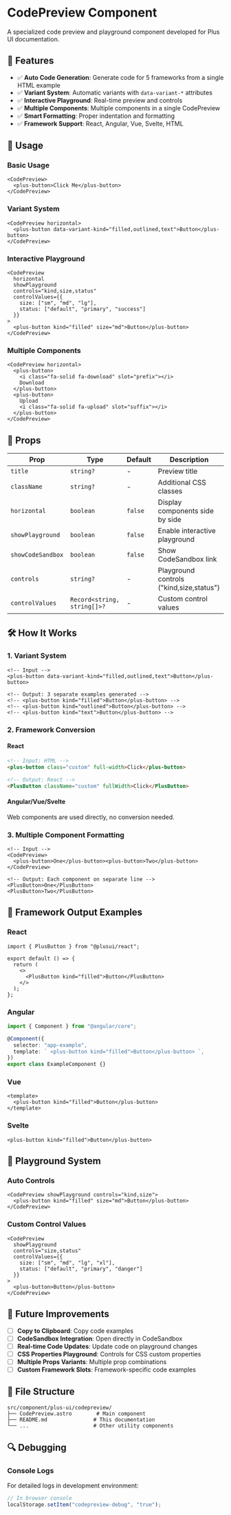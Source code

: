 # CodePreview Component

A specialized code preview and playground component developed for Plus UI documentation.

## 🚀 Features

- ✅ **Auto Code Generation**: Generate code for 5 frameworks from a single HTML example
- ✅ **Variant System**: Automatic variants with `data-variant-*` attributes
- ✅ **Interactive Playground**: Real-time preview and controls
- ✅ **Multiple Components**: Multiple components in a single CodePreview
- ✅ **Smart Formatting**: Proper indentation and formatting
- ✅ **Framework Support**: React, Angular, Vue, Svelte, HTML

## 📖 Usage

### Basic Usage

```astro
<CodePreview>
  <plus-button>Click Me</plus-button>
</CodePreview>
```

### Variant System

```astro
<CodePreview horizontal>
  <plus-button data-variant-kind="filled,outlined,text">Button</plus-button>
</CodePreview>
```

### Interactive Playground

```astro
<CodePreview
  horizontal
  showPlayground
  controls="kind,size,status"
  controlValues={{
    size: ["sm", "md", "lg"],
    status: ["default", "primary", "success"]
  }}
>
  <plus-button kind="filled" size="md">Button</plus-button>
</CodePreview>
```

### Multiple Components

```astro
<CodePreview horizontal>
  <plus-button>
    <i class="fa-solid fa-download" slot="prefix"></i>
    Download
  </plus-button>
  <plus-button>
    Upload
    <i class="fa-solid fa-upload" slot="suffix"></i>
  </plus-button>
</CodePreview>
```

## 🔧 Props

| Prop              | Type                        | Default | Description                              |
| ----------------- | --------------------------- | ------- | ---------------------------------------- |
| `title`           | `string?`                   | -       | Preview title                            |
| `className`       | `string?`                   | -       | Additional CSS classes                   |
| `horizontal`      | `boolean`                   | `false` | Display components side by side          |
| `showPlayground`  | `boolean`                   | `false` | Enable interactive playground            |
| `showCodeSandbox` | `boolean`                   | `false` | Show CodeSandbox link                    |
| `controls`        | `string?`                   | -       | Playground controls ("kind,size,status") |
| `controlValues`   | `Record<string, string[]>?` | -       | Custom control values                    |

## 🛠 How It Works

### 1. Variant System

```astro
<!-- Input -->
<plus-button data-variant-kind="filled,outlined,text">Button</plus-button>

<!-- Output: 3 separate examples generated -->
<!-- <plus-button kind="filled">Button</plus-button> -->
<!-- <plus-button kind="outlined">Button</plus-button> -->
<!-- <plus-button kind="text">Button</plus-button> -->
```

### 2. Framework Conversion

#### React

```html
<!-- Input: HTML -->
<plus-button class="custom" full-width>Click</plus-button>

<!-- Output: React -->
<PlusButton className="custom" fullWidth>Click</PlusButton>
```

#### Angular/Vue/Svelte

Web components are used directly, no conversion needed.

### 3. Multiple Component Formatting

```astro
<!-- Input -->
<CodePreview>
  <plus-button>One</plus-button><plus-button>Two</plus-button>
</CodePreview>

<!-- Output: Each component on separate line -->
<PlusButton>One</PlusButton>
<PlusButton>Two</PlusButton>
```

## 🔄 Framework Output Examples

### React

```tsx
import { PlusButton } from "@plusui/react";

export default () => {
  return (
    <>
      <PlusButton kind="filled">Button</PlusButton>
    </>
  );
};
```

### Angular

```ts
import { Component } from "@angular/core";

@Component({
  selector: "app-example",
  template: ` <plus-button kind="filled">Button</plus-button> `,
})
export class ExampleComponent {}
```

### Vue

```vue
<template>
  <plus-button kind="filled">Button</plus-button>
</template>
```

### Svelte

```svelte
<plus-button kind="filled">Button</plus-button>
```

## 🎯 Playground System

### Auto Controls

```astro
<CodePreview showPlayground controls="kind,size">
  <plus-button kind="filled" size="md">Button</plus-button>
</CodePreview>
```

### Custom Control Values

```astro
<CodePreview
  showPlayground
  controls="size,status"
  controlValues={{
    size: ["sm", "md", "lg", "xl"],
    status: ["default", "primary", "danger"]
  }}
>
  <plus-button>Button</plus-button>
</CodePreview>
```

## 🚧 Future Improvements

- [ ] **Copy to Clipboard**: Copy code examples
- [ ] **CodeSandbox Integration**: Open directly in CodeSandbox
- [ ] **Real-time Code Updates**: Update code on playground changes
- [ ] **CSS Properties Playground**: Controls for CSS custom properties
- [ ] **Multiple Props Variants**: Multiple prop combinations
- [ ] **Custom Framework Slots**: Framework-specific code examples

## 📁 File Structure

```
src/component/plus-ui/codepreview/
├── CodePreview.astro        # Main component
├── README.md               # This documentation
└── ...                     # Other utility components
```

## 🔍 Debugging

### Console Logs

For detailed logs in development environment:

```javascript
// In browser console
localStorage.setItem("codepreview-debug", "true");
```
